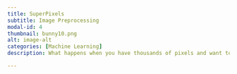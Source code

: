 ```yaml
---
title: SuperPixels
subtitle: Image Preprocessing
modal-id: 4
thumbnail: bunny10.png
alt: image-alt
categories: [Machine Learning]
description: What happens when you have thousands of pixels and want to train models over images? We cluster the nearby pixels into one! This is a preprocessing technique used to help reduce the input dimension without losing any useful information of an image.

---
```

